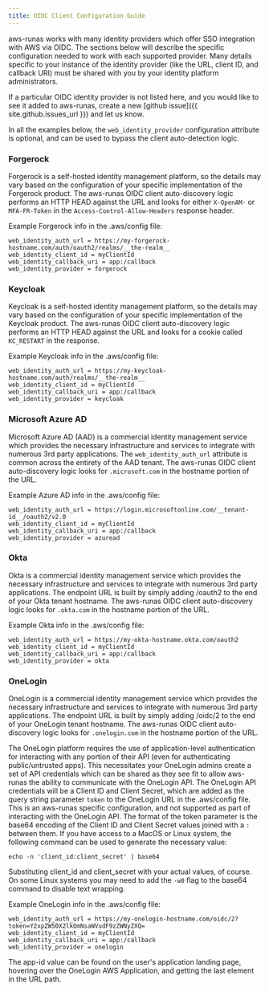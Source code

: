```yaml
---
title: OIDC Client Configuration Guide
---
```

aws-runas works with many identity providers which offer SSO integration with AWS via OIDC.  The sections below will
describe the specific configuration needed to work with each supported provider.  Many details specific to your instance
of the identity provider (like the URL, client ID, and callback URI) must be shared with you by your identity platform
administrators.

If a particular OIDC identity provider is not listed here, and you would like to see it added to aws-runas, create a new
[github issue]({{ site.github.issues_url }}) and let us know.

In all the examples below, the `web_identity_provider` configuration attribute is optional, and can be used to bypass the
client auto-detection logic.

### Forgerock
Forgerock is a self-hosted identity management platform, so the details may vary based on the configuration of your
specific implementation of the Forgerock product.  The aws-runas OIDC client auto-discovery logic performs an HTTP
HEAD against the URL and looks for either `X-OpenAM-` or `MFA-FR-Token` in the `Access-Control-Allow-Headers` response
header.

Example Forgerock info in the .aws/config file:
```text
web_identity_auth_url = https://my-forgerock-hostname.com/auth/oauth2/realms/__the-realm__
web_identity_client_id = myClientId
web_identity_callback_uri = app:/callback
web_identity_provider = forgerock
```

### Keycloak
Keycloak is a self-hosted identity management platform, so the details may vary based on the configuration of your
specific implementation of the Keycloak product.  The aws-runas OIDC client auto-discovery logic performs an HTTP
HEAD against the URL and looks for a cookie called `KC_RESTART` in the response.

Example Keycloak info in the .aws/config file:
```text
web_identity_auth_url = https://my-keycloak-hostname.com/auth/realms/__the-realm__
web_identity_client_id = myClientId
web_identity_callback_uri = app:/callback
web_identity_provider = keycloak
```

### Microsoft Azure AD
Microsoft Azure AD (AAD) is a commercial identity management service which provides the necessary infrastructure and
services to integrate with numerous 3rd party applications. The `web_identity_auth_url` attribute is common across the
entirety of the AAD tenant. The aws-runas OIDC client auto-discovery logic looks for `.microsoft.com` in the hostname
portion of the URL.

Example Azure AD info in the .aws/config file:
```text
web_identity_auth_url = https://login.microsoftonline.com/__tenant-id__/oauth2/v2.0
web_identity_client_id = myClientId
web_identity_callback_uri = app:/callback
web_identity_provider = azuread
```

### Okta
Okta is a commercial identity management service which provides the necessary infrastructure and services to integrate
with numerous 3rd party applications.  The endpoint URL is built by simply adding /oauth2 to the end of your Okta tenant
hostname.  The aws-runas OIDC client auto-discovery logic looks for `.okta.com` in the hostname portion of the URL.

Example Okta info in the .aws/config file:
```text
web_identity_auth_url = https://my-okta-hostname.okta.com/oauth2
web_identity_client_id = myClientId
web_identity_callback_uri = app:/callback
web_identity_provider = okta
```

### OneLogin
OneLogin is a commercial identity management service which provides the necessary infrastructure and services to integrate
with numerous 3rd party applications. The endpoint URL is built by simply adding /oidc/2 to the end of your OneLogin tenant
hostname. The aws-runas OIDC client auto-discovery logic looks for `.onelogin.com` in the hostname portion of the URL.

The OneLogin platform requires the use of application-level authentication for interacting with any portion of their API
(even for authenticating public/untrusted apps). This necessitates your OneLogin admins create a set of API credentials
which can be shared as they see fit to allow aws-runas the ability to communicate with the OneLogin API.  The OneLogin API
credentials will be a Client ID and Client Secret, which are added as the query string parameter `token` to the OneLogin
URL in the .aws/config file.  This is an aws-runas specific configuration, and not supported as part of interacting with
the OneLogin API.  The format of the token parameter is the base64 encoding of the Client ID and Client Secret values
joined with a `:` between them. If you have access to a MacOS or Linux system, the following command can be used to
generate the necessary value:

```text
echo -n 'client_id:client_secret' | base64
```

Substituting client_id and client_secret with your actual values, of course. On some Linux systems you may need to add
the `-w0` flag to the base64 command to disable text wrapping.

Example OneLogin info in the .aws/config file:
```text
web_identity_auth_url = https://my-onelogin-hostname.com/oidc/2?token=Y2xpZW50X2lkOmNsaWVudF9zZWNyZXQ=
web_identity_client_id = myClientId
web_identity_callback_uri = app:/callback
web_identity_provider = onelogin
```
The app-id value can be found on the user's application landing page, hovering over the OneLogin AWS Application, and
getting the last element in the URL path.